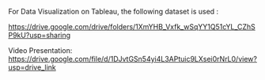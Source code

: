 For Data Visualization on Tableau, the following dataset is used :

https://drive.google.com/drive/folders/1XmYHB_Vxfk_wSqYY1Q51cYL_CZhSP9kU?usp=sharing

Video Presentation:
https://drive.google.com/file/d/1DJvtGSn54yi4L3APtuic9LXsei0rNrL0/view?usp=drive_link
